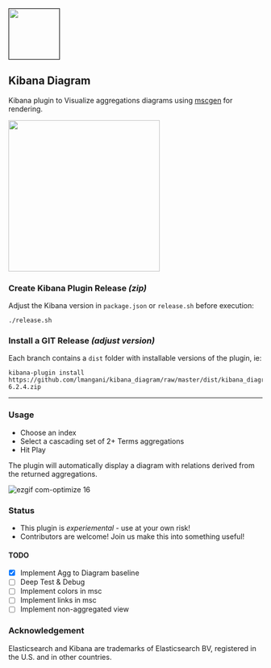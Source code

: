 <img width=100 border=1 src="https://user-images.githubusercontent.com/1423657/43099944-1483f2f6-8ec4-11e8-98ac-916bdcebc7d0.png"/>

## Kibana Diagram

Kibana plugin to Visualize aggregations diagrams using [mscgen](https://mscgen.js.org) for rendering.

<img width=300 src="https://user-images.githubusercontent.com/1423657/43055683-440d4efa-8e38-11e8-9367-44e484e7bf90.png"/>

### Create Kibana Plugin Release _(zip)_
Adjust the Kibana version in `package.json` or `release.sh` before execution:
```
./release.sh
```
### Install a GIT Release _(adjust version)_ 
Each branch contains a `dist` folder with installable versions of the plugin, ie:
```
kibana-plugin install https://github.com/lmangani/kibana_diagram/raw/master/dist/kibana_diagram-6.2.4.zip
```
----

### Usage
* Choose an index
* Select a cascading set of 2+ Terms aggregations
* Hit Play

The plugin will automatically display a diagram with relations derived from the returned aggregations.

![ezgif com-optimize 16](https://user-images.githubusercontent.com/1423657/43084057-3444292a-8e98-11e8-947b-edc2db3cbe9b.gif)

### Status
- This plugin is *experiemental* - use at your own risk!
- Contributors are welcome! Join us make this into something useful!
#### TODO
- [x] Implement Agg to Diagram baseline
- [ ] Deep Test & Debug
- [ ] Implement colors in msc
- [ ] Implement links in msc
- [ ] Implement non-aggregated view

### Acknowledgement

Elasticsearch and Kibana are trademarks of Elasticsearch BV, registered in the U.S. and in other countries.



